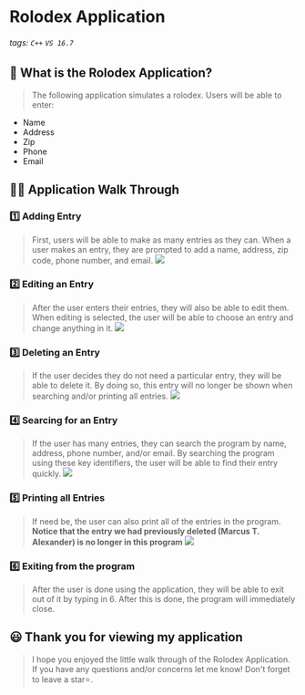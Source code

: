 # Rolodex Application

###### tags: `C++` `VS 16.7`


## 📝 What is the Rolodex Application?
> The following application simulates a rolodex. Users will be able to enter:
-  Name
-  Address
-  Zip
-  Phone
-  Email

## 👩‍🏫 Application Walk Through
### 1️⃣ Adding Entry ###
> First, users will be able to make as many entries as they can. When a user makes an entry, they are prompted to add a name, address, zip code, phone number, and email. 
![](https://i.imgur.com/n9WIBNP.png)


### 2️⃣ Editing an Entry ###
> After the user enters their entries, they will also be able to edit them. When editing is selected, the user will be able to choose an entry and change anything in it.
![](https://i.imgur.com/wuvatjS.png)

### 3️⃣ Deleting an Entry ###
>If the user decides they do not need a particular entry, they will be able to delete it. By doing so, this entry will no longer be shown when searching and/or printing all entries. 
>![](https://i.imgur.com/ydzGg8y.png)

### 4️⃣ Searcing for an Entry ###
>If the user has many entries, they can search the program by name, address, phone number, and/or email. By searching the program using these key identifiers, the user will be able to find their entry quickly.
>![](https://i.imgur.com/igQYeT8.png)


### 5️⃣ Printing all Entries ###
>If need be, the user can also print all of the entries in the program. **Notice that the entry we had previously deleted (Marcus T. Alexander) is no longer in this program**
![](https://i.imgur.com/8Afdbgt.png)

### 6️⃣ Exiting from the program ###
>After the user is done using the application, they will be able to exit out of it by typing in 6. After this is done, the program will immediately close.


## 😃 Thank you for viewing my application ##
> I hope you enjoyed the little walk through of the Rolodex Application. If you have any questions and/or concerns let me know! Don't forget to leave a star⭐️.
